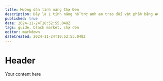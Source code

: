 ```yaml
---
title: Hướng dẫn tính năng Chợ Đen
description: Đây là 1 tính năng hỗ trợ anh em trao đổi vật phẩm bằng WCoin
published: true
date: 2024-11-24T10:52:55.048Z
tags: guide, black market, chợ đen
editor: markdown
dateCreated: 2024-11-24T10:52:55.048Z
---
```


# Header
Your content here